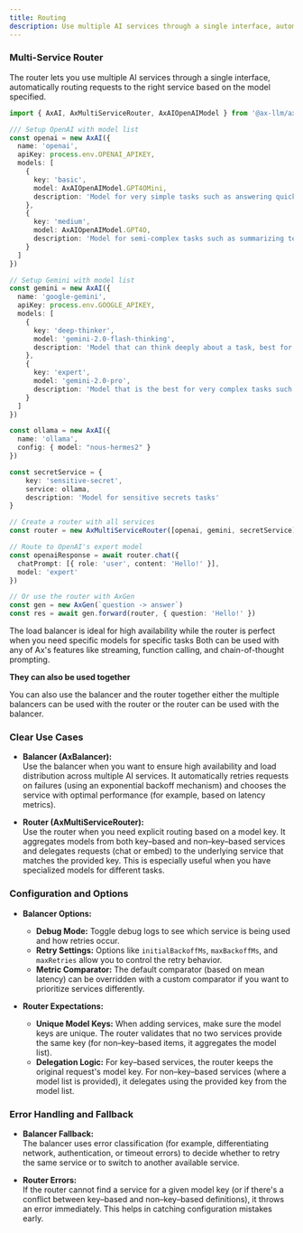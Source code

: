```yaml
---
title: Routing
description: Use multiple AI services through a single interface, automatically routing requests to the right service based on the model specified.
---
```


### Multi-Service Router 

The router lets you use multiple AI services through a single interface, automatically routing requests to the right service based on the model specified.

```typescript
import { AxAI, AxMultiServiceRouter, AxAIOpenAIModel } from '@ax-llm/ax'

/// Setup OpenAI with model list
const openai = new AxAI({ 
  name: 'openai', 
  apiKey: process.env.OPENAI_APIKEY,
  models: [
    {
      key: 'basic',
      model: AxAIOpenAIModel.GPT4OMini,
      description: 'Model for very simple tasks such as answering quick short questions',
    },
    {
      key: 'medium',
      model: AxAIOpenAIModel.GPT4O,
      description: 'Model for semi-complex tasks such as summarizing text, writing code, and more',
    }
  ]
})

// Setup Gemini with model list
const gemini = new AxAI({ 
  name: 'google-gemini', 
  apiKey: process.env.GOOGLE_APIKEY,
  models: [
    {
      key: 'deep-thinker',
      model: 'gemini-2.0-flash-thinking',
      description: 'Model that can think deeply about a task, best for tasks that require planning',
    },
    {
      key: 'expert',
      model: 'gemini-2.0-pro',
      description: 'Model that is the best for very complex tasks such as writing large essays, complex coding, and more',
    }
  ]
})

const ollama = new AxAI({ 
  name: 'ollama', 
  config: { model: "nous-hermes2" }
})

const secretService = {
    key: 'sensitive-secret',
    service: ollama,
    description: 'Model for sensitive secrets tasks'
}

// Create a router with all services
const router = new AxMultiServiceRouter([openai, gemini, secretService])

// Route to OpenAI's expert model
const openaiResponse = await router.chat({
  chatPrompt: [{ role: 'user', content: 'Hello!' }],
  model: 'expert'
})

// Or use the router with AxGen
const gen = new AxGen(`question -> answer`)
const res = await gen.forward(router, { question: 'Hello!' })
```

The load balancer is ideal for high availability while the router is perfect when you need specific models for specific tasks Both can be used with any of Ax's features like streaming, function calling, and chain-of-thought prompting.

**They can also be used together**

You can also use the balancer and the router together either the multiple balancers can be used with the router or the router can be used with the balancer.

### Clear Use Cases

- **Balancer (AxBalancer):**  
  Use the balancer when you want to ensure high availability and load distribution across multiple AI services. It automatically retries requests on failures (using an exponential backoff mechanism) and chooses the service with optimal performance (for example, based on latency metrics).

- **Router (AxMultiServiceRouter):**  
  Use the router when you need explicit routing based on a model key. It aggregates models from both key–based and non–key–based services and delegates requests (chat or embed) to the underlying service that matches the provided key. This is especially useful when you have specialized models for different tasks.

### Configuration and Options

- **Balancer Options:**
  - **Debug Mode:** Toggle debug logs to see which service is being used and how retries occur.
  - **Retry Settings:** Options like `initialBackoffMs`, `maxBackoffMs`, and `maxRetries` allow you to control the retry behavior.
  - **Metric Comparator:** The default comparator (based on mean latency) can be overridden with a custom comparator if you want to prioritize services differently.

- **Router Expectations:**
  - **Unique Model Keys:** When adding services, make sure the model keys are unique. The router validates that no two services provide the same key (for non–key–based items, it aggregates the model list).
  - **Delegation Logic:** For key–based services, the router keeps the original request's model key. For non–key–based services (where a model list is provided), it delegates using the provided key from the model list.

### Error Handling and Fallback

- **Balancer Fallback:**  
  The balancer uses error classification (for example, differentiating network, authentication, or timeout errors) to decide whether to retry the same service or to switch to another available service.

- **Router Errors:**  
  If the router cannot find a service for a given model key (or if there's a conflict between key–based and non–key–based definitions), it throws an error immediately. This helps in catching configuration mistakes early.